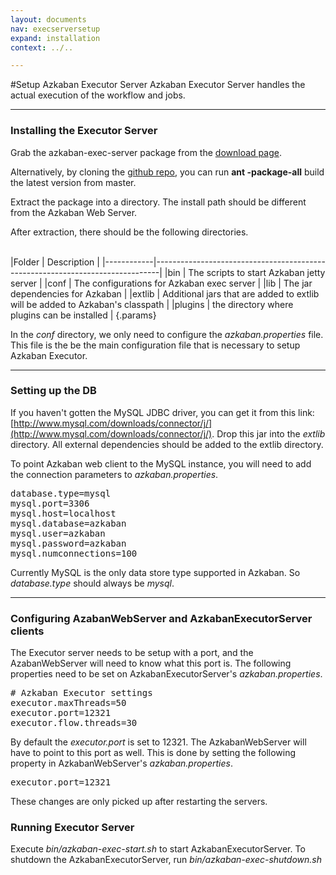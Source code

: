 ```yaml
---
layout: documents
nav: execserversetup
expand: installation
context: ../..

---
```

#Setup Azkaban Executor Server
Azkaban Executor Server handles the actual execution of the workflow and jobs.

----------
### Installing the Executor Server
Grab the azkaban-exec-server package from the [download page](../../downloads.html).

Alternatively, by cloning the [github repo](https://github.com/azkaban/azkaban2), you can run __ant \-package\-all__ build the latest version
from master.

Extract the package into a directory. The install path should be different from the Azkaban Web Server.

After extraction, there should be the following directories.

<br/>
|Folder      | Description                                                                   |
|------------|-------------------------------------------------------------------------------|
|bin         | The scripts to start Azkaban jetty server                                     |
|conf        | The configurations for Azkaban exec server                                     |
|lib         | The jar dependencies for Azkaban                                              |
|extlib      | Additional jars that are added to extlib will be added to Azkaban's classpath |
|plugins     | the directory where plugins can be installed                                  |
{.params}

In the _conf_ directory, we only need to configure the _azkaban.properties_ file. 
This file is the be the main configuration file that is necessary to setup Azkaban Executor.

----------
### Setting up the DB

If you haven't gotten the MySQL JDBC driver, you can get it from this link: [http://www.mysql.com/downloads/connector/j/](http://www.mysql.com/downloads/connector/j/). 
Drop this jar into the _extlib_ directory. All external dependencies should be added to the extlib directory.

To point Azkaban web client to the MySQL instance, you will need to add the connection parameters to _azkaban.properties_.

<pre class="code">
database.type=mysql
mysql.port=3306
mysql.host=localhost
mysql.database=azkaban
mysql.user=azkaban
mysql.password=azkaban
mysql.numconnections=100
</pre>

Currently MySQL is the only data store type supported in Azkaban. So _database.type_ should always be _mysql_.

----------
### Configuring AzabanWebServer and AzkabanExecutorServer clients
The Executor server needs to be setup with a port, and the AzabanWebServer will need to know what this port is.
The following properties need to be set on AzkabanExecutorServer's _azkaban.properties_.

<pre class="code">
# Azkaban Executor settings
executor.maxThreads=50
executor.port=12321
executor.flow.threads=30
</pre>

By default the _executor.port_ is set to 12321. The AzkabanWebServer will have to point to this port as well.
This is done by setting the following property in AzkabanWebServer's _azkaban.properties_.
<pre class="code">
executor.port=12321
</pre>

These changes are only picked up after restarting the servers.
### Running Executor Server
Execute _bin/azkaban-exec-start.sh_ to start AzkabanExecutorServer. 
To shutdown the AzkabanExecutorServer, run _bin/azkaban-exec-shutdown.sh_



